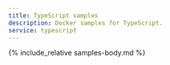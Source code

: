 ```yaml
---
title: TypeScript samples
description: Docker samples for TypeScript.
service: typescript
---
```



{% include_relative samples-body.md %}